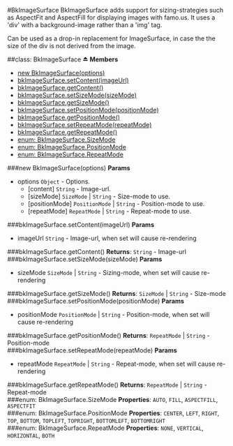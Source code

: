 <a name="module_BkImageSurface"></a>
#BkImageSurface
BkImageSurface adds support for sizing-strategies such as AspectFit and AspectFill for displaying images with famo.us.
It uses a 'div' with a background-image rather than a 'img' tag.

Can be used as a drop-in replacement for ImageSurface, in case the the size of the div is not derived
from the image.

<a name="module_BkImageSurface"></a>
##class: BkImageSurface ⏏
**Members**

* [new BkImageSurface(options)](#module_BkImageSurface)
* [bkImageSurface.setContent(imageUrl)](#module_BkImageSurface#setContent)
* [bkImageSurface.getContent()](#module_BkImageSurface#getContent)
* [bkImageSurface.setSizeMode(sizeMode)](#module_BkImageSurface#setSizeMode)
* [bkImageSurface.getSizeMode()](#module_BkImageSurface#getSizeMode)
* [bkImageSurface.setPositionMode(positionMode)](#module_BkImageSurface#setPositionMode)
* [bkImageSurface.getPositionMode()](#module_BkImageSurface#getPositionMode)
* [bkImageSurface.setRepeatMode(repeatMode)](#module_BkImageSurface#setRepeatMode)
* [bkImageSurface.getRepeatMode()](#module_BkImageSurface#getRepeatMode)
* [enum: BkImageSurface.SizeMode](#module_BkImageSurface.SizeMode)
* [enum: BkImageSurface.PositionMode](#module_BkImageSurface.PositionMode)
* [enum: BkImageSurface.RepeatMode](#module_BkImageSurface.RepeatMode)

<a name="module_BkImageSurface"></a>
###new BkImageSurface(options)
**Params**

- options `Object` - Options.
  - [content] `String` - Image-url.
  - [sizeMode] `SizeMode` | `String` - Size-mode to use.
  - [positionMode] `PositionMode` | `String` - Position-mode to use.
  - [repeatMode] `RepeatMode` | `String` - Repeat-mode to use.

<a name="module_BkImageSurface#setContent"></a>
###bkImageSurface.setContent(imageUrl)
**Params**

- imageUrl `String` - Image-url, when set will cause re-rendering

<a name="module_BkImageSurface#getContent"></a>
###bkImageSurface.getContent()
**Returns**: `String` - Image-url  
<a name="module_BkImageSurface#setSizeMode"></a>
###bkImageSurface.setSizeMode(sizeMode)
**Params**

- sizeMode `SizeMode` | `String` - Sizing-mode, when set will cause re-rendering

<a name="module_BkImageSurface#getSizeMode"></a>
###bkImageSurface.getSizeMode()
**Returns**: `SizeMode` | `String` - Size-mode  
<a name="module_BkImageSurface#setPositionMode"></a>
###bkImageSurface.setPositionMode(positionMode)
**Params**

- positionMode `PositionMode` | `String` - Position-mode, when set will cause re-rendering

<a name="module_BkImageSurface#getPositionMode"></a>
###bkImageSurface.getPositionMode()
**Returns**: `RepeatMode` | `String` - Position-mode  
<a name="module_BkImageSurface#setRepeatMode"></a>
###bkImageSurface.setRepeatMode(repeatMode)
**Params**

- repeatMode `RepeatMode` | `String` - Repeat-mode, when set will cause re-rendering

<a name="module_BkImageSurface#getRepeatMode"></a>
###bkImageSurface.getRepeatMode()
**Returns**: `RepeatMode` | `String` - Repeat-mode  
<a name="module_BkImageSurface.SizeMode"></a>
###enum: BkImageSurface.SizeMode
**Properties**: `AUTO`, `FILL`, `ASPECTFILL`, `ASPECTFIT`  
<a name="module_BkImageSurface.PositionMode"></a>
###enum: BkImageSurface.PositionMode
**Properties**: `CENTER`, `LEFT`, `RIGHT`, `TOP`, `BOTTOM`, `TOPLEFT`, `TOPRIGHT`, `BOTTOMLEFT`, `BOTTOMRIGHT`  
<a name="module_BkImageSurface.RepeatMode"></a>
###enum: BkImageSurface.RepeatMode
**Properties**: `NONE`, `VERTICAL`, `HORIZONTAL`, `BOTH`  
